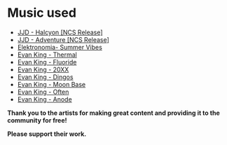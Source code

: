 # Music used

* [JJD - Halcyon [NCS Release]](https://www.youtube.com/watch?v=SeyweGHLxSg&ab)
* [JJD - Adventure [NCS Release]](https://www.youtube.com/watch?v=f2xGxd9xPYA&ab)
* [Elektronomia- Summer Vibes](https://www.youtube.com/watch?v=gPmjeUHI3cs&ab)
* [Evan King - Thermal](https://www.youtube.com/watch?v=CRvplm7Oo7k)
* [Evan King - Fluoride](https://www.youtube.com/watch?v=mDyUiSwoiO8&ab)
* [Evan King - 20XX](https://www.youtube.com/watch?v=kZRQosq3PjM&ab)
* [Evan King - Dingos](https://www.youtube.com/watch?v=ETgSgQdpsGI&ab)
* [Evan King - Moon Base](https://www.youtube.com/watch?v=orooE4jp1ak&ab)
* [Evan King - Often](https://www.youtube.com/watch?v=t-Ihf4aWduI&ab)
* [Evan King - Anode](https://www.youtube.com/watch?v=tg6x4q5mgD8&ab)


**Thank you to the artists for making great content and providing it to the
community for free!**

**Please support their work.**
